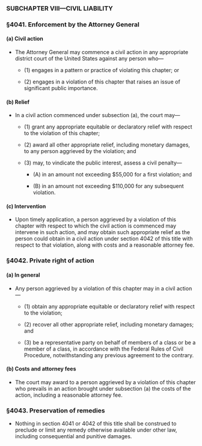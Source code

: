 ### SUBCHAPTER VIII—CIVIL LIABILITY

### §4041. Enforcement by the Attorney General
#### (a) Civil action
* The Attorney General may commence a civil action in any appropriate district court of the United States against any person who—

  * (1) engages in a pattern or practice of violating this chapter; or

  * (2) engages in a violation of this chapter that raises an issue of significant public importance.

#### (b) Relief
* In a civil action commenced under subsection (a), the court may—

  * (1) grant any appropriate equitable or declaratory relief with respect to the violation of this chapter;

  * (2) award all other appropriate relief, including monetary damages, to any person aggrieved by the violation; and

  * (3) may, to vindicate the public interest, assess a civil penalty—

    * (A) in an amount not exceeding $55,000 for a first violation; and

    * (B) in an amount not exceeding $110,000 for any subsequent violation.

#### (c) Intervention
* Upon timely application, a person aggrieved by a violation of this chapter with respect to which the civil action is commenced may intervene in such action, and may obtain such appropriate relief as the person could obtain in a civil action under section 4042 of this title with respect to that violation, along with costs and a reasonable attorney fee.

### §4042. Private right of action
#### (a) In general
* Any person aggrieved by a violation of this chapter may in a civil action—

  * (1) obtain any appropriate equitable or declaratory relief with respect to the violation;

  * (2) recover all other appropriate relief, including monetary damages; and

  * (3) be a representative party on behalf of members of a class or be a member of a class, in accordance with the Federal Rules of Civil Procedure, notwithstanding any previous agreement to the contrary.

#### (b) Costs and attorney fees
* The court may award to a person aggrieved by a violation of this chapter who prevails in an action brought under subsection (a) the costs of the action, including a reasonable attorney fee.

### §4043. Preservation of remedies
* Nothing in section 4041 or 4042 of this title shall be construed to preclude or limit any remedy otherwise available under other law, including consequential and punitive damages.